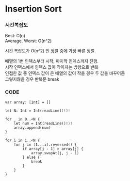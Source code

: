 # Insertion Sort
### 시간복잡도
Best: O(n)  
Average, Worst: O(n^2)  
  
시간 복잡도가 O(n^2) 인 정렬 중에 가장 빠른 정렬.  
  
배열의 1번 인덱스부터 시작, 마지막 인덱스까지 진행.  
시작 인덱스에서 인덱스 값이 작아지는 방향으로 반복  
인접한 값 중 인덱스 값이 큰 배열의 값이 작을 경우 두 값을 바꾸어줌  
그렇지않을 경우 반복문 break

### CODE
```
var array: [Int] = []

let N: Int = Int(readLine()!)!

for _ in 0..<N {
    let num = Int(readLine()!)!
    array.append(num)
}

for i in 1..<N {
    for j in (1...i).reversed() {
        if array[j - 1] > array[j] {
            array.swapAt(j, j - 1)
        } else {
            break
        }
    }
}
```
